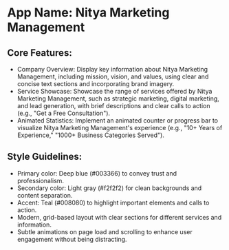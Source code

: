 # **App Name**: Nitya Marketing Management

## Core Features:

- Company Overview: Display key information about Nitya Marketing Management, including mission, vision, and values, using clear and concise text sections and incorporating brand imagery.
- Service Showcase: Showcase the range of services offered by Nitya Marketing Management, such as strategic marketing, digital marketing, and lead generation, with brief descriptions and clear calls to action (e.g., "Get a Free Consultation").
- Animated Statistics: Implement an animated counter or progress bar to visualize Nitya Marketing Management's experience (e.g., "10+ Years of Experience," "1000+ Business Categories Served").

## Style Guidelines:

- Primary color: Deep blue (#003366) to convey trust and professionalism.
- Secondary color: Light gray (#f2f2f2) for clean backgrounds and content separation.
- Accent: Teal (#008080) to highlight important elements and calls to action.
- Modern, grid-based layout with clear sections for different services and information.
- Subtle animations on page load and scrolling to enhance user engagement without being distracting.